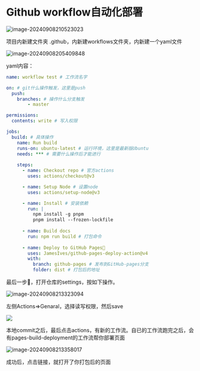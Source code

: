 # Github workflow自动化部署

![image-20240908210523023](http://47.101.145.72/images/workflow.png)

项目内新建文件夹	.github，内新建workflows文件夹，内新建一个yaml文件

![image-20240908205409848](http://47.101.145.72/images/workflow-yaml.png)

yaml内容：

```yaml
name: workflow test # 工作流名字

on: # git什么操作触发，这里是push
  push:
  	branches: # 操作什么分支触发
  		- master

permissions:
  contents: write # 写入权限

jobs:
  build: # 具体操作
    name: Run build
    runs-on: ubuntu-latest # 运行环境，这里是最新版Ubuntu
    needs: *** # 需要什么操作后才能进行
    
    steps:
      - name: Checkout repo # 官方actions
        uses: actions/checkout@v3

      - name: Setup Node # 设置node
        uses: actions/setup-node@v3

      - name: Install # 安装依赖
        run: |
          npm install -g pnpm
          pnpm install --frozen-lockfile
        
      - name: Build docs
        run: npm run build # 打包命令
        
      - name: Deploy to GitHub Pages🚀
        uses: JamesIves/github-pages-deploy-action@v4
        with:
          branch: github-pages # 发布到GitHub-pages分支
          folder: dist # 打包后的地址
```



最后一步🚀，打开仓库的settings，按如下操作。

![image-20240908213323094](http://47.101.145.72/images/github-page-setting.png)

左侧Actions=>Genaral，选择读写权限，然后save

![](https://i-blog.csdnimg.cn/blog_migrate/8c326a7e769218443e1b5d4d75e0c65a.png)

本地commit之后，最后点击actions，有新的工作流。自已的工作流跑完之后，会有pages-build-deployment的工作流帮你部署页面

![image-20240908213358017](http://47.101.145.72/images/pages-build-deplopment.png)

成功后，点击链接，就打开了你打包后的页面

